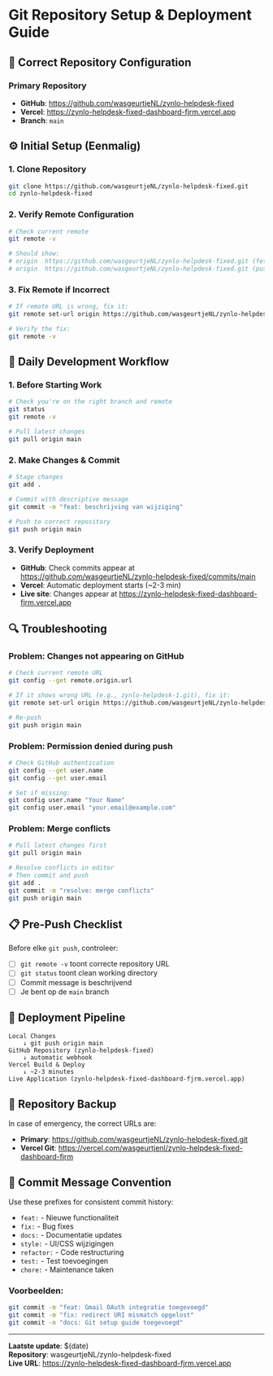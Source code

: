 # Git Repository Setup & Deployment Guide

## 🎯 Correct Repository Configuration

### Primary Repository
- **GitHub**: https://github.com/wasgeurtjeNL/zynlo-helpdesk-fixed
- **Vercel**: https://zynlo-helpdesk-fixed-dashboard-fjrm.vercel.app
- **Branch**: `main`

## ⚙️ Initial Setup (Eenmalig)

### 1. Clone Repository
```bash
git clone https://github.com/wasgeurtjeNL/zynlo-helpdesk-fixed.git
cd zynlo-helpdesk-fixed
```

### 2. Verify Remote Configuration
```bash
# Check current remote
git remote -v

# Should show:
# origin  https://github.com/wasgeurtjeNL/zynlo-helpdesk-fixed.git (fetch)
# origin  https://github.com/wasgeurtjeNL/zynlo-helpdesk-fixed.git (push)
```

### 3. Fix Remote if Incorrect
```bash
# If remote URL is wrong, fix it:
git remote set-url origin https://github.com/wasgeurtjeNL/zynlo-helpdesk-fixed.git

# Verify the fix:
git remote -v
```

## 🚀 Daily Development Workflow

### 1. Before Starting Work
```bash
# Check you're on the right branch and remote
git status
git remote -v

# Pull latest changes
git pull origin main
```

### 2. Make Changes & Commit
```bash
# Stage changes
git add .

# Commit with descriptive message
git commit -m "feat: beschrijving van wijziging"

# Push to correct repository
git push origin main
```

### 3. Verify Deployment
- **GitHub**: Check commits appear at https://github.com/wasgeurtjeNL/zynlo-helpdesk-fixed/commits/main
- **Vercel**: Automatic deployment starts (~2-3 min)
- **Live site**: Changes appear at https://zynlo-helpdesk-fixed-dashboard-fjrm.vercel.app

## 🔍 Troubleshooting

### Problem: Changes not appearing on GitHub
```bash
# Check current remote URL
git config --get remote.origin.url

# If it shows wrong URL (e.g., zynlo-helpdesk-1.git), fix it:
git remote set-url origin https://github.com/wasgeurtjeNL/zynlo-helpdesk-fixed.git

# Re-push
git push origin main
```

### Problem: Permission denied during push
```bash
# Check GitHub authentication
git config --get user.name
git config --get user.email

# Set if missing:
git config user.name "Your Name"
git config user.email "your.email@example.com"
```

### Problem: Merge conflicts
```bash
# Pull latest changes first
git pull origin main

# Resolve conflicts in editor
# Then commit and push
git add .
git commit -m "resolve: merge conflicts"
git push origin main
```

## 📋 Pre-Push Checklist

Before elke `git push`, controleer:

- [ ] `git remote -v` toont correcte repository URL
- [ ] `git status` toont clean working directory
- [ ] Commit message is beschrijvend
- [ ] Je bent op de `main` branch

## 🔄 Deployment Pipeline

```
Local Changes
    ↓ git push origin main
GitHub Repository (zynlo-helpdesk-fixed)
    ↓ automatic webhook
Vercel Build & Deploy
    ↓ ~2-3 minutes
Live Application (zynlo-helpdesk-fixed-dashboard-fjrm.vercel.app)
```

## 🚨 Repository Backup

In case of emergency, the correct URLs are:
- **Primary**: https://github.com/wasgeurtjeNL/zynlo-helpdesk-fixed.git
- **Vercel Git**: https://vercel.com/wasgeurtjenl/zynlo-helpdesk-fixed-dashboard-fjrm

## 📝 Commit Message Convention

Use these prefixes for consistent commit history:

- `feat:` - Nieuwe functionaliteit
- `fix:` - Bug fixes
- `docs:` - Documentatie updates
- `style:` - UI/CSS wijzigingen
- `refactor:` - Code restructuring
- `test:` - Test toevoegingen
- `chore:` - Maintenance taken

### Voorbeelden:
```bash
git commit -m "feat: Gmail OAuth integratie toegevoegd"
git commit -m "fix: redirect URI mismatch opgelost"
git commit -m "docs: Git setup guide toegevoegd"
```

---

**Laatste update**: $(date)  
**Repository**: wasgeurtjeNL/zynlo-helpdesk-fixed  
**Live URL**: https://zynlo-helpdesk-fixed-dashboard-fjrm.vercel.app 